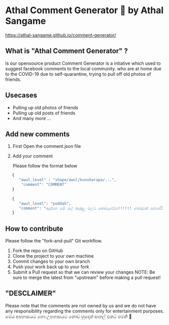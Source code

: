 # Athal Comment Generator 🤪 by Athal Sangame 
https://athal-sangame.github.io/comment-generator/

## What is "Athal Comment Generator" ?
Is our opensource product Comment Generator is a intiative which used to suggest facebook comments to the local community. who are at home due to the COVID-19 due to self-quarantine, trying to pull off old photos of friends.

## Usecases
- Pulling up old photos of friends
- Pulling up old posts of friends
- And many more ... 

## Add new comments 
1. First Open the comment.json file
2. Add your comment 
    
   Please follow the format below

```javascript
   {
      "awul_level" : "shape/awul/kunuharapa/...",
       "comment": "COMMENT"
   }
   
   {
      "awul_level": "poddak",
      "comment": "ඇස්වහ මේ මල් කැකුලු වලට නොවැටේවා!!!!!! තෙරුවන් සරණයි යාලු 🙂"
   } 
```

## How to contribute
Please follow the "fork-and-pull" Git workflow.

1. Fork the repo on GitHub
2. Clone the project to your own machine
3. Commit changes to your own branch
4. Push your work back up to your fork
5. Submit a Pull request so that we can review your changes
NOTE: Be sure to merge the latest from "upstream" before making a pull request!


## "DESCLAIMER"
Please note that the comments are not owned by us and we do not have any responsibility regarding the comments only for entertainment purposes.
මෙය අපහාසයට හො උපහාසයට නොව හුදෙක් ආතල් එකට පමනි  🤪

   



